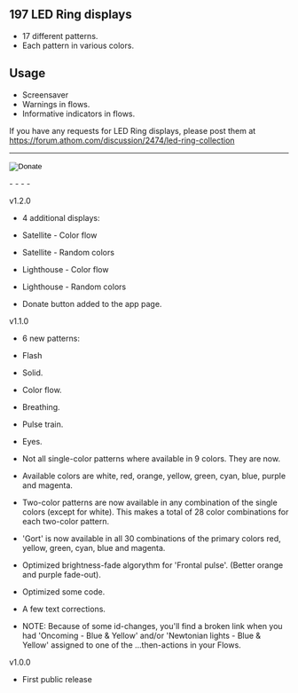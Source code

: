 ## 197 LED Ring displays
* 17 different patterns.
* Each pattern in various colors.

## Usage
* Screensaver
* Warnings in flows.
* Informative indicators in flows.

If you have any requests for LED Ring displays, please post them at https://forum.athom.com/discussion/2474/led-ring-collection
- - - -
<form action="https://www.paypal.com/cgi-bin/webscr" method="post" target="_top">
<input type="hidden" name="cmd" value="_s-xclick" />
<input type="hidden" name="hosted_button_id" value="9NM9BG9QYMMUG" />
<input type="image" src="https://www.paypal.com/en_US/i/btn/btn_donateCC_LG.gif" border="0" name="submit" title="PayPal - The safer, easier way to pay online!" alt="Donate" />
<img alt="" border="0" src="https://www.paypal.com/en_US/i/scr/pixel.gif" width="1" height="1" />
</form>
- - - -

v1.2.0
* 4 additional displays: 
 * Satellite - Color flow 
 * Satellite - Random colors
 * Lighthouse - Color flow
 * Lighthouse - Random colors

* Donate button added to the app page.

v1.1.0
* 6 new patterns: 
 * Flash
 * Solid.
 * Color flow.
 * Breathing.
 * Pulse train.
 * Eyes.

* Not all single-color patterns where available in 9 colors. They are now.
 * Available colors are white, red, orange, yellow, green, cyan, blue, purple and magenta.
* Two-color patterns are now available in any combination of the single colors (except for white).
  This makes a total of 28 color combinations for each two-color pattern.
* 'Gort' is now available in all 30 combinations of the primary colors red, yellow, green, cyan, blue and magenta.
* Optimized brightness-fade algorythm for 'Frontal pulse'. (Better orange and purple fade-out).
* Optimized some code.
* A few text corrections.

* NOTE: Because of some id-changes, you'll find a broken link when you had 'Oncoming - Blue & Yellow' and/or 'Newtonian lights - Blue & Yellow' assigned to one of the ...then-actions in your Flows.

v1.0.0
* First public release

